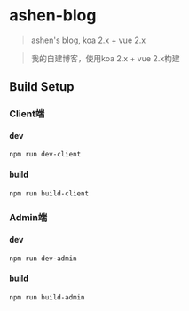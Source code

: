 # ashen-blog

> ashen's blog, koa 2.x + vue 2.x 

> 我的自建博客，使用koa 2.x + vue 2.x构建


## Build Setup

### Client端

#### dev

```bash
npm run dev-client
```

#### build

```bash
npm run build-client
```

### Admin端

#### dev

```bash
npm run dev-admin
```

#### build

```bash
npm run build-admin
```



